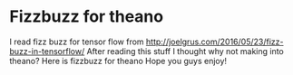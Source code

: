 # Fizzbuzz for theano
I read fizz buzz for tensor flow from http://joelgrus.com/2016/05/23/fizz-buzz-in-tensorflow/
After reading this stuff I thought why not making into theano?
Here is fizzbuzz for theano
Hope you guys enjoy!
